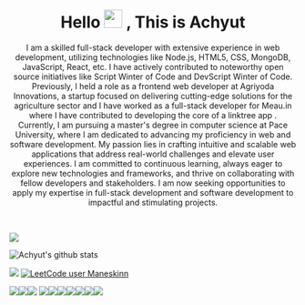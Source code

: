 <h1 align="center"> Hello <img src="https://github.com/TheDudeThatCode/TheDudeThatCode/blob/master/Assets/Hi.gif" width="32px"> , This is Achyut</h1>
<p align="center"  >I am a skilled full-stack developer with extensive experience in web development, utilizing technologies like Node.js, HTML5, CSS,  MongoDB, JavaScript, React, etc. I have actively contributed to noteworthy open source initiatives like Script Winter of Code and DevScript Winter of Code. Previously, I held a role as a frontend web developer at Agriyoda Innovations, a startup focused on delivering cutting-edge solutions for the agriculture sector and I have worked as a full-stack developer for Meau.in where I have contributed to developing the core of a linktree app . Currently, I am pursuing a master's degree in computer science at Pace University, where I am dedicated to advancing my proficiency in web and software development. My passion lies in crafting intuitive and scalable web applications that address real-world challenges and elevate user experiences. I am committed to continuous learning, always eager to explore new technologies and frameworks, and thrive on collaborating with fellow developers and stakeholders. I am now seeking opportunities to apply my expertise in full-stack development and software development to impactful and stimulating projects. </p>
</div>
 <br>


[ <img src="https://img.shields.io/badge/Google%20Drive-4285F4?style=for-the-badge&logo=googledrive&logoColor=white">](https://drive.google.com/file/d/176LwoA-_8Z7uYzF-KIcy0wt78-BAw0Be/view)

![Achyut's github stats](https://github-readme-stats.vercel.app/api?username=Sloth-Panda&hide=stars&theme=chartreuse-dark&count_private=true&show_icons=true)<br>

  
 [ <img src="https://img.shields.io/badge/LinkedIn-0077B5?style=for-the-badge&logo=linkedin&logoColor=white">](https://www.linkedin.com/in/achyut-kumar-panda-22967a19a/)
 [![LeetCode user Maneskinn](https://img.shields.io/badge/dynamic/json?style=for-the-badge&labelColor=black&color=%23ffa116&label=Solved&query=solvedOverTotal&url=https%3A%2F%2Fbadge.xyli.tech/%2Fapi%2Fusers%2FManeskinn&logo=leetcode&logoColor=yellow)](https://leetcode.com/Maneskinn/)
 
 
 <img src="https://img.shields.io/badge/HTML5-E34F26?style=for-the-badge&logo=html5&logoColor=white"><img src="https://img.shields.io/badge/CSS3-1572B6?style=for-the-badge&logo=css3&logoColor=white"><img src="https://img.shields.io/badge/Python-14354C?style=for-the-badge&logo=python&logoColor=white">
 <img src="https://img.shields.io/badge/Java-ED8B00?style=for-the-badge&logo=java&logoColor=white"><img src="https://img.shields.io/badge/JavaScript-F7DF1E?style=for-the-badge&logo=javascript&logoColor=black"><img src="https://img.shields.io/badge/Bootstrap-563D7C?style=for-the-badge&logo=bootstrap&logoColor=white"><img src="https://img.shields.io/badge/jQuery-0769AD?style=for-the-badge&logo=jquery&logoColor=white"><img src="https://img.shields.io/badge/Node.js-43853D?style=for-the-badge&logo=node.js&logoColor=white"><img src="https://img.shields.io/badge/React-20232A?style=for-the-badge&logo=react&logoColor=61DAFB"><img src="https://img.shields.io/badge/MongoDB-4EA94B?style=for-the-badge&logo=mongodb&logoColor=white">
 

